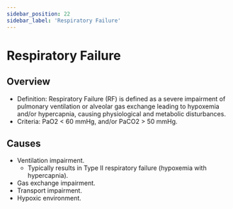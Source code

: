 ```yaml
---
sidebar_position: 22
sidebar_label: 'Respiratory Failure'
---
```


# Respiratory Failure

## Overview

- Definition: Respiratory Failure (RF) is defined as a severe impairment of pulmonary ventilation or alveolar gas exchange leading to hypoxemia and/or hypercapnia, causing physiological and metabolic disturbances.
- Criteria: PaO2 < 60 mmHg, and/or PaCO2 > 50 mmHg.

## Causes

- Ventilation impairment.
  - Typically results in Type II respiratory failure (hypoxemia with hypercapnia).
- Gas exchange impairment.
- Transport impairment.
- Hypoxic environment.
